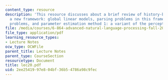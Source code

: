```yaml
---
content_type: resource
description: 'This resource discusses about a brief review of history-based methods,
  a new framework: global linear models, parsing problems in this framework: Reranking
  problems, and parameter estimation method 1: a variant of the perceptron algorithm.'
file: /media/courses/6-864-advanced-natural-language-processing-fall-2005/2ee2541997e804bf36b54786a98c9fec_lec20.pdf
file_type: application/pdf
learning_resource_types:
- Lecture Notes
ocw_type: OCWFile
parent_title: Lecture Notes
parent_type: CourseSection
resourcetype: Document
title: lec20.pdf
uid: 2ee25419-97e8-04bf-36b5-4786a98c9fec
---
```

